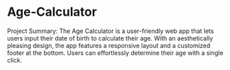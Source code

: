 # Age-Calculator
Project Summary:  The Age Calculator is a user-friendly web app that lets users input their date of birth to calculate their age. With an aesthetically pleasing design, the app features a responsive layout and a customized footer at the bottom. Users can effortlessly determine their age with a single click.
